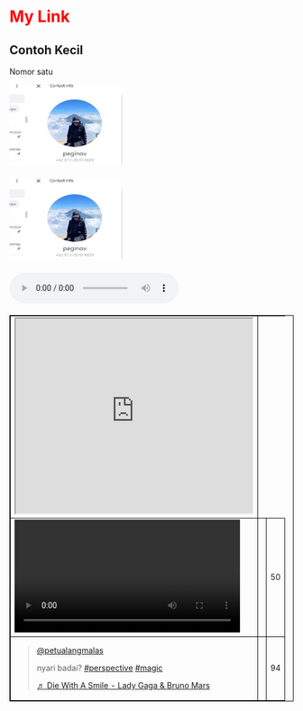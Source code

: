 <html>
<head>
    <title>Link Ujang</title>
    <link rel="icon" type="image/x-icon" href="favicon.ico">  
<style>
        table, th, td {
          border: 1px solid black;
        }
        </style>
</head>
<body>

<h1 style="color:red;">My Link</h1>
<h2>Contoh Kecil</h2>
<p>Nomor satu</p>
<a href="https://www.tiktok.com/@petualangmalas?is_from_webapp=1&sender_device=pc"><img src="peg.jpeg" alt="peg.jpeg" width="200" height="142"></a>
<h3><img src="peg.jpeg" alt="peg.jpeg" width="200" height="142"></h3>
<table style="width:auto;">
    <tr>
        <td><iframe width="420" height="345" src="https://www.youtube.com/embed/tgbNymZ7vqY">
        </iframe>        
        </td>
    </tr>
    <tr>
      <td><video src="badai.mp4" alt="badai" width="400" controls></td>
      <td></td>
      <td>50</td>
    </tr>
    <tr>
      <td><blockquote class="tiktok-embed" cite="https://www.tiktok.com/@petualangmalas/video/7430338077740043525" data-video-id="7430338077740043525" data-embed-from="oembed" style="max-width:605px; min-width:325px;"> <section> <a target="_blank" title="@petualangmalas" href="https://www.tiktok.com/@petualangmalas?refer=embed">@petualangmalas</a> <p>nyari badai? <a title="perspective" target="_blank" href="https://www.tiktok.com/tag/perspective?refer=embed">#perspective</a> <a title="magic" target="_blank" href="https://www.tiktok.com/tag/magic?refer=embed">#magic</a></p> <a target="_blank" title="♬ " href="https://www.tiktok.com/music/Glass-Half-Full-Zach-King-6749517306881248005?refer=embed">♬ Die With A Smile - Lady Gaga & Bruno Mars</a> </section> </blockquote> <script async onerror="var a=document.createElement('script');a.src='https://iframely.net/files/tiktok-embed.js';document.body.appendChild(a);" src="https://www.tiktok.com/embed.js"></script></td>
      <td></td>
      <td>94</td>
    </tr>

<h4><audio controls>
    <source src="Lady Gaga Bruno Mars.mp3" type="audio/ogg">
    <source src="Lady Gaga Bruno Mars.mp3" type="audio/mpeg">
  Your browser does not support the audio element.
  </audio>
  </h4>

